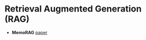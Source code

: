 # Retrieval Augmented Generation (RAG)

- **MemoRAG** [paper](https://paperswithcode.com/paper/memorag-moving-towards-next-gen-rag-via)